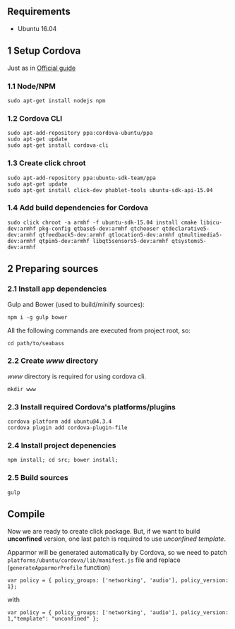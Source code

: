 ## Requirements
* Ubuntu 16.04

## 1 Setup Cordova
Just as in [Official guide](http://cordova.apache.org/docs/en/dev/guide/platforms/ubuntu/index.html)

### 1.1 Node/NPM
```
sudo apt-get install nodejs npm
```

### 1.2 Cordova CLI
```
sudo apt-add-repository ppa:cordova-ubuntu/ppa
sudo apt-get update
sudo apt-get install cordova-cli
```

### 1.3 Create click chroot
```
sudo apt-add-repository ppa:ubuntu-sdk-team/ppa
sudo apt-get update
sudo apt-get install click-dev phablet-tools ubuntu-sdk-api-15.04
```

### 1.4 Add build dependencies for Cordova 
```
sudo click chroot -a armhf -f ubuntu-sdk-15.04 install cmake libicu-dev:armhf pkg-config qtbase5-dev:armhf qtchooser qtdeclarative5-dev:armhf qtfeedback5-dev:armhf qtlocation5-dev:armhf qtmultimedia5-dev:armhf qtpim5-dev:armhf libqt5sensors5-dev:armhf qtsystems5-dev:armhf
```

## 2 Preparing sources
### 2.1 Install app dependencies
Gulp and Bower (used to build/minify sources):

```
npm i -g gulp bower
```

All the following commands are executed from project root, so:

```
cd path/to/seabass
```

### 2.2 Create *www* directory
*www* directory is required for using cordova cli.

```
mkdir www
```

### 2.3 Install required Cordova's platforms/plugins
```
cordova platform add ubuntu@4.3.4 
cordova plugin add cordova-plugin-file 
```

### 2.4 Install project depenencies
```
npm install; cd src; bower install;
```

### 2.5 Build sources
```
gulp
```

## Compile
Now we are ready to create click package.
But, if we want to build **unconfined** version, one last patch is required to use *unconfined template*.

Apparmor will be generated automatically by Cordova, so we need to patch `platforms/ubuntu/cordova/lib/manifest.js` file and replace (`generateApparmorProfile` function)

```
var policy = { policy_groups: ['networking', 'audio'], policy_version: 1};
```

with
```
var policy = { policy_groups: ['networking', 'audio'], policy_version: 1,"template": "unconfined" };
```

